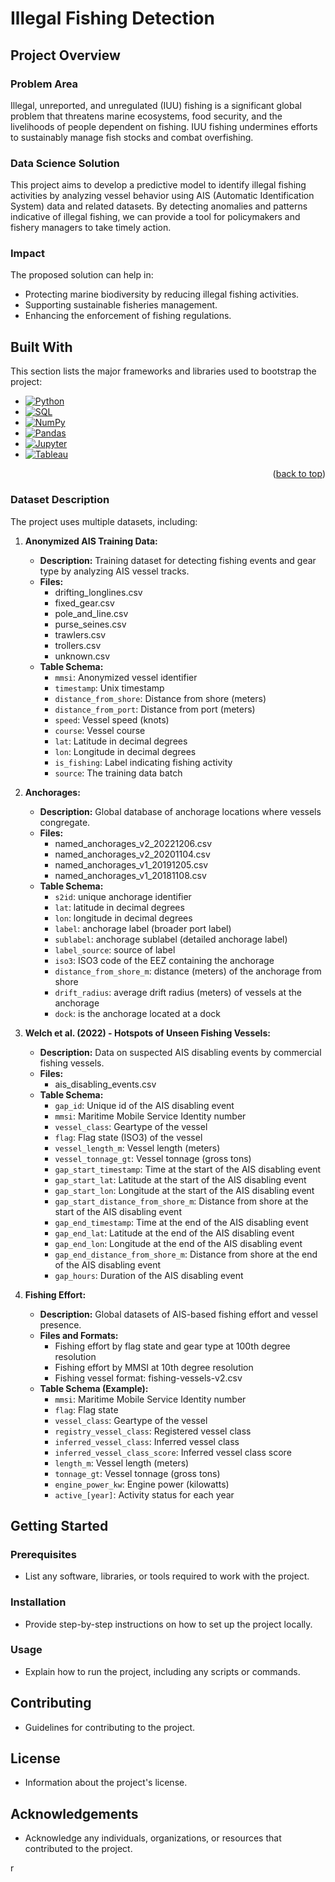 # Illegal Fishing Detection

## Project Overview

### Problem Area
Illegal, unreported, and unregulated (IUU) fishing is a significant global problem that threatens marine ecosystems, food security, and the livelihoods of people dependent on fishing. IUU fishing undermines efforts to sustainably manage fish stocks and combat overfishing.

### Data Science Solution
This project aims to develop a predictive model to identify illegal fishing activities by analyzing vessel behavior using AIS (Automatic Identification System) data and related datasets. By detecting anomalies and patterns indicative of illegal fishing, we can provide a tool for policymakers and fishery managers to take timely action.

### Impact
The proposed solution can help in:
- Protecting marine biodiversity by reducing illegal fishing activities.
- Supporting sustainable fisheries management.
- Enhancing the enforcement of fishing regulations.

## Built With

This section lists the major frameworks and libraries used to bootstrap the project:

* [![Python][Python.org]][Python-url]
* [![SQL][SQL.org]][SQL-url]
* [![NumPy][NumPy.org]][NumPy-url]
* [![Pandas][Pandas.pydata.org]][Pandas-url]
* [![Jupyter][Jupyter.org]][Jupyter-url]
* [![Tableau][Tableau.com]][Tableau-url]

<p align="right">(<a href="#readme-top">back to top</a>)</p>

### Dataset Description
The project uses multiple datasets, including:

1. **Anonymized AIS Training Data:**
   - **Description:** Training dataset for detecting fishing events and gear type by analyzing AIS vessel tracks.
   - **Files:**
     - drifting_longlines.csv
     - fixed_gear.csv
     - pole_and_line.csv
     - purse_seines.csv
     - trawlers.csv
     - trollers.csv
     - unknown.csv
   - **Table Schema:**
     - `mmsi`: Anonymized vessel identifier
     - `timestamp`: Unix timestamp
     - `distance_from_shore`: Distance from shore (meters)
     - `distance_from_port`: Distance from port (meters)
     - `speed`: Vessel speed (knots)
     - `course`: Vessel course
     - `lat`: Latitude in decimal degrees
     - `lon`: Longitude in decimal degrees
     - `is_fishing`: Label indicating fishing activity
     - `source`: The training data batch

2. **Anchorages:**
   - **Description:** Global database of anchorage locations where vessels congregate.
   - **Files:**
     - named_anchorages_v2_20221206.csv
     - named_anchorages_v2_20201104.csv
     - named_anchorages_v1_20191205.csv
     - named_anchorages_v1_20181108.csv
   - **Table Schema:**
     - `s2id`: unique anchorage identifier
     - `lat`: latitude in decimal degrees
     - `lon`: longitude in decimal degrees
     - `label`: anchorage label (broader port label)
     - `sublabel`: anchorage sublabel (detailed anchorage label)
     - `label_source`: source of label
     - `iso3`: ISO3 code of the EEZ containing the anchorage
     - `distance_from_shore_m`: distance (meters) of the anchorage from shore
     - `drift_radius`: average drift radius (meters) of vessels at the anchorage
     - `dock`: is the anchorage located at a dock

3. **Welch et al. (2022) - Hotspots of Unseen Fishing Vessels:**
   - **Description:** Data on suspected AIS disabling events by commercial fishing vessels.
   - **Files:**
     - ais_disabling_events.csv
   - **Table Schema:**
     - `gap_id`: Unique id of the AIS disabling event
     - `mmsi`: Maritime Mobile Service Identity number
     - `vessel_class`: Geartype of the vessel
     - `flag`: Flag state (ISO3) of the vessel
     - `vessel_length_m`: Vessel length (meters)
     - `vessel_tonnage_gt`: Vessel tonnage (gross tons)
     - `gap_start_timestamp`: Time at the start of the AIS disabling event
     - `gap_start_lat`: Latitude at the start of the AIS disabling event
     - `gap_start_lon`: Longitude at the start of the AIS disabling event
     - `gap_start_distance_from_shore_m`: Distance from shore at the start of the AIS disabling event
     - `gap_end_timestamp`: Time at the end of the AIS disabling event
     - `gap_end_lat`: Latitude at the end of the AIS disabling event
     - `gap_end_lon`: Longitude at the end of the AIS disabling event
     - `gap_end_distance_from_shore_m`: Distance from shore at the end of the AIS disabling event
     - `gap_hours`: Duration of the AIS disabling event

4. **Fishing Effort:**
   - **Description:** Global datasets of AIS-based fishing effort and vessel presence.
   - **Files and Formats:**
     - Fishing effort by flag state and gear type at 100th degree resolution
     - Fishing effort by MMSI at 10th degree resolution
     - Fishing vessel format: fishing-vessels-v2.csv
   - **Table Schema (Example):**
     - `mmsi`: Maritime Mobile Service Identity number
     - `flag`: Flag state
     - `vessel_class`: Geartype of the vessel
     - `registry_vessel_class`: Registered vessel class
     - `inferred_vessel_class`: Inferred vessel class
     - `inferred_vessel_class_score`: Inferred vessel class score
     - `length_m`: Vessel length (meters)
     - `tonnage_gt`: Vessel tonnage (gross tons)
     - `engine_power_kw`: Engine power (kilowatts)
     - `active_[year]`: Activity status for each year

## Getting Started

### Prerequisites
- List any software, libraries, or tools required to work with the project.

### Installation
- Provide step-by-step instructions on how to set up the project locally.

### Usage
- Explain how to run the project, including any scripts or commands.

## Contributing
- Guidelines for contributing to the project.

## License
- Information about the project's license.

## Acknowledgements
- Acknowledge any individuals, organizations, or resources that contributed to the project.

<!-- MARKDOWN LINKS & IMAGES -->
<!-- https://www.markdownguide.org/basic-syntax/#reference-style-links -->
[Python.org]: https://img.shields.io/badge/Python-3670A0?style=for-the-badge&logo=python&logoColor=ffdd54
[Python-url]: https://www.python.org/
[SQL.org]: https://img.shields.io/badge/SQL-336791?style=for-the-badge&logo=PostgreSQL&logoColor=white
[SQL-url]: https://www.postgresql.org/
[NumPy.org]: https://img.shields.io/badge/NumPy-013243?style=for-the-badge&logo=NumPy&logoColor=white
[NumPy-url]: https://numpy.org/
[Pandas.pydata.org]: https://img.shields.io/badge/Pandas-150458?style=for-the-badge&logo=Pandas&logoColor=white
[Pandas-url]: https://pandas.pydata.org/
[Jupyter.org]: https://img.shields.io/badge/Jupyter-F37626?style=for-the-badge&logo=Jupyter&logoColor=white
[Jupyter-url]: https://jupyter.org/
[Tableau.com]: https://img.shields.io/badge/Tableau-E97627?style=for-the-badge&logo=Tableau&logoColor=white
[Tableau-url]: https://www.tableau.com/

r